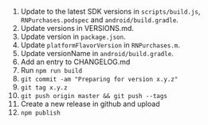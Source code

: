 1. Update to the latest SDK versions in `scripts/build.js`, `RNPurchases.podspec` and `android/build.gradle`.
1. Update versions in VERSIONS.md.
1. Update version in `package.json`.
1. Update `platformFlavorVersion` in `RNPurchases.m`.
1. Update versionName in `android/build.gradle`.
1. Add an entry to CHANGELOG.md
1. Run `npm run build`
1. `git commit -am "Preparing for version x.y.z"`
1. `git tag x.y.z`
1. `git push origin master && git push --tags`
1. Create a new release in github and upload
1. `npm publish`
